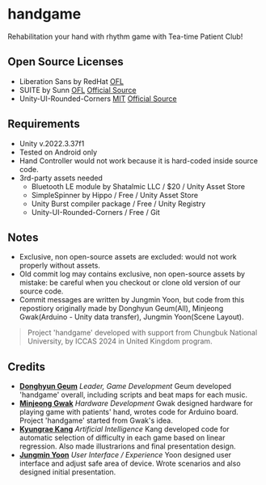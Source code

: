 # handgame

Rehabilitation your hand with rhythm game with Tea-time Patient Club!

## Open Source Licenses

- Liberation Sans by RedHat [OFL](https://github.com/Tea-Time-Patient-Club/handgame/blob/main/Assets/TextMesh%20Pro/Fonts/LiberationSans%20-%20OFL.txt)
- SUITE by Sunn [OFL](https://github.com/Tea-Time-Patient-Club/handgame/blob/main/Assets/TextMesh%20Pro/Fonts/SUITE-Variable%20OFL.txt) [Official Source](https://sun.fo/suite)
- Unity-UI-Rounded-Corners [MIT](https://github.com/kirevdokimov/Unity-UI-Rounded-Corners/blob/master/LICENSE) [Official Source](https://github.com/kirevdokimov/Unity-UI-Rounded-Corners)

## Requirements

- Unity v.2022.3.37f1
- Tested on Android only
- Hand Controller would not work because it is hard-coded inside source code.
- 3rd-party assets needed
    - Bluetooth LE module by Shatalmic LLC / $20 / Unity Asset Store
    - SimpleSpinner by Hippo / Free / Unity Asset Store
    - Unity Burst compiler package / Free / Unity Registry
    - Unity-UI-Rounded-Corners / Free / Git

## Notes

- Exclusive, non open-source assets are excluded: would not work properly without assets.
- Old commit log may contains exclusive, non open-source assets by mistake: be careful when you checkout or clone old version of our source code.
- Commit messages are written by Jungmin Yoon, but code from this repostiory originally made by Donghyun Geum(All), Minjeong Gwak(Arduino - Unity data transfer), Jungmin Yoon(Scene Layout).

> Project 'handgame' developed with support from Chungbuk National University, by ICCAS 2024 in United Kingdom program.

## Credits

- [**Donghyun Geum**](https://github.com/Geum1) *Leader, Game Development* Geum developed 'handgame' overall, including scripts and beat maps for each music.
- [**Minjeong Gwak**](https://github.com/dotoooo22) *Hardware Development* Gwak designed hardware for playing game with patients' hand, wrotes code for Arduino board. Project 'handgame' started from Gwak's idea.
- [**Kyungrae Kang**](https://github.com/kyngre) *Artificial Intelligence* Kang developed code for automatic selection of difficulty in each game based on linear regression. Also made illustrarions  and final presentation design.
- [**Jungmin Yoon**](https://github.com/lego37yoon) *User Interface / Experience* Yoon designed user interface and adjust safe area of device. Wrote scenarios and also designed initial presentation.
